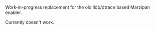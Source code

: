 Work-in-progress replacement for the old lldb/dtrace based Marzipan enabler.

Currently doesn't work.
